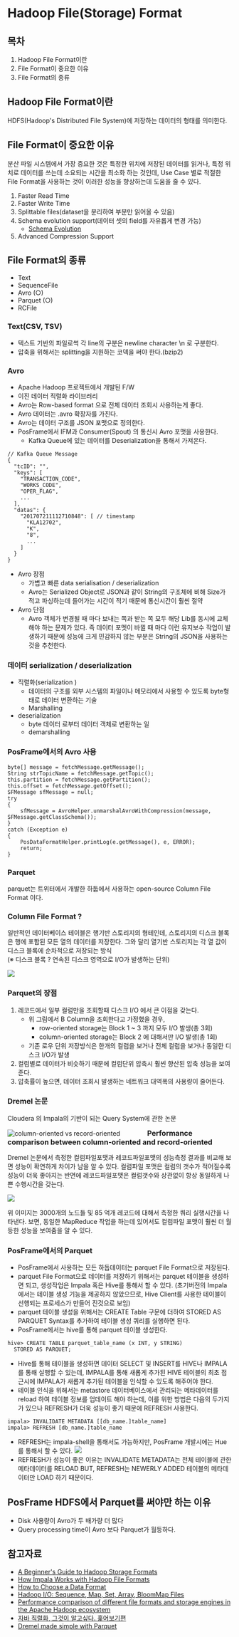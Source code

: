 # Hadoop File(Storage) Format

## 목차
1. Hadoop File Format이란
1. File Format이 중요한 이유
1. File Format의 종류

## Hadoop File Format이란
HDFS(Hadoop's Distributed File System)에 저장하는 데이터의 형태를 의미한다. 

## File Format이 중요한 이유
분산 파일 시스템에서 가장 중요한 것은 특정한 위치에 저장된 데이터를 읽거나, 특정 위치로 데이터를 쓰는데 소요되는 시간을 최소화 하는 것인데, Use Case 별로 적절한 File Format을 사용하는 것이 이러한 성능을 향상하는데 도움을 줄 수 있다.

1. Faster Read Time
1. Faster Write Time
1. Splittable files(dataset을 분리하여 부분만 읽어올 수 있음)
1. Schema evolution support(데이터 셋의 field를 자유롭게 변경 가능)
    - [Schema Evolution](https://docs.oracle.com/database/nosql-11.2.2.0/GettingStartedGuide/schemaevolution.html)
1. Advanced Compression Support

## File Format의 종류
- Text
- SequenceFile
- Avro (○)
- Parquet (○)
- RCFile

### Text(CSV, TSV)
- 텍스트 기반의 파일로썩 각 line의 구분은 newline character \n 로 구분한다.
- 압축을 위해서는 splitting을 지원하는 코덱을 써야 한다.(bzip2)

### Avro
- Apache Hadoop 프로젝트에서 개발된 F/W
- 이진 데이터 직렬화 라이브러리
- Avro는 Row-based format 으로 전체 데이터 조회시 사용하는게 좋다.
- Avro 데이터는 .avro 확장자를 가진다. 
- Avro는 데이터 구조를 JSON 포맷으로 정의한다. 
- PosFrame에서 IFM과 Consumer(Spout) 의 통신시 Avro 포맷을 사용한다. 
    - Kafka Queue에 있는 데이터를 Deserialization을 통해서 가져온다.
~~~
// Kafka Queue Message
{
  "tcID": "",
  "keys": [
    "TRANSACTION_CODE", 
    "WORKS_CODE", 
    "OPER_FLAG",
    ...
  ],
  "datas": {
    "201707211112710848": [ // timestamp
      "KLA12702",
      "K",
      "8",
      ...
    ] 
  }
}
~~~

- Avro 장점
    - 가볍고 빠른 data serialisation / deserialization
    - Avro는 Serialized Object로 JSON과 같이 String의 구조체에 비해 Size가 적고 파싱하는데 들어가는 시간이 적기 때문에 통신시간이 훨씬 절약
- Avro 단점
    - Avro 객체가 변경될 때 마다 보내는 쪽과 받는 쪽 모두 해당 Lib를 동시에 교체 해야 하는 문제가 있다. 즉 데이터 포멧이 바뀔 때 마다 이런 유지보수 작업이 발생하기 때문에 성능에 크게 민감하지 않는 부분은 String의 JSON을 사용하는 것을 추천한다.

### 데이터 serialization / deserialization
- 직렬화(serialization )
    - 데이터의 구조를 외부 시스템의 파일이나 메모리에서 사용할 수 있도록 byte형태로 데이터 변환하는 기술 
    - Marshalling 
- deserialization 
    - byte 데이터 로부터 데이터 객체로 변환하는 일
    - demarshalling

### PosFrame에서의 Avro 사용

~~~
byte[] message = fetchMessage.getMessage();
String strTopicName = fetchMessage.getTopic();
this.partition = fetchMessage.getPartition();
this.offset = fetchMessage.getOffset();
SFMessage sfMessage = null;
try 
{
    sfMessage = AvroHelper.unmarshalAvroWithCompression(message, SFMessage.getClassSchema());
} 
catch (Exception e) 
{
    PosDataFormatHelper.printLog(e.getMessage(), e, ERROR);
    return;
}
~~~

### Parquet
parquet는 트위터에서 개발한 하둡에서 사용하는 open-source Column File Format 이다.

### Column File Format ?
일반적인 데이터베이스 테이블은 행기반 스토리지의 형테인데, 스토리지의 디스크 블록은 행에 포함된 모든 열의 데이터를 저장한다. 
그와 달리 열기반 스토리지는 각 열 값이 디스크 블록에 순차적으로 저장되는 방식<br>
(※ 디스크 블록 ? 연속된 디스크 영역으로 I/O가 발생하는 단위)

![](./assets/img/columnar_storage.png)

### Parquet의  장점
1. 레코드에서 일부 컬럼만을 조회할때 디스크 I/O 에서 큰 이점을 갖는다.
    - 위 그림에서 B Column을 조회한다고 가정했을 경우, 
        - row-oriented storage는 Block 1 ~ 3 까지 모두 I/O 발생(총 3회)
        - column-oriented storage는 Block 2 에 대해서만 I/O 발생(총 1회)
    - 기존 로우 단위 저장방식은 한개의 컬럼을 보거나 전체 컬럼을 보거나 동일한 디스크 I/O가 발생
2. 컬럼별로 데이터가 비슷하기 때문에 컬럼단위 압축시 훨씬 향산된 압축 성능을 보여준다. 
3. 압축률이 높으면, 데이터 조회시 발생하는 네트워크 대역폭의 사용량이 줄어든다. 

### Dremel 논문
Cloudera 의 Impala의 기반이 되는 Query System에 관한 논문

![column-oriented vs record-oriented](./assets/img/dremel1.png)
<font size="3" style="font-weight:bold">&nbsp;&nbsp;&nbsp;&nbsp;&nbsp;&nbsp;&nbsp;&nbsp;&nbsp;&nbsp;&nbsp;&nbsp;&nbsp;&nbsp;&nbsp;Performance comparison between column-oriented and record-oriented</font>

Dremel 논문에서 측정한 컬럼파일포맷과 레코드파일포맷의 성능측정 결과를 비교해 보면 성능이 확연하게 차이가 남을 알 수 있다. 컬럼파일 포맷은 컬럼의 갯수가 적어질수록 성능이 더욱 좋아지는 반면에 레코드파일포맷은 컬럼갯수와 상관없이 항상 동일하게 나쁜 수행시간을 갖는다.

![](./assets/img/dremel2.png)

위 이미지는 3000개의 노드들 및 85 억개 레코드에 대해서 측정한 쿼리 실행시간을 나타낸다. 보면, 동일한 MapReduce 작업을 하는데 있어서도 컬럼파일 포맷이 훨씬 더 월등한 성능을 보여줌을 알 수 있다. 

### PosFrame에서의 Parquet
- PosFrame에서 사용하는 모든 하둡데이터는 parquet File Format으로 저장된다. 
- parquet File Format으로 데이터를 저장하기 위해서는 parquet 테이블을 생성하면 되고, 생성작업은 Impala 혹은 Hive를 통해서 할 수 있다.
(초기버전의 Impala에서는 테이블 생성 기능을 제공하지 않았으므로, Hive Client를 사용한 테이블이 선행되는 프로세스가 만들어 진것으로 보임)
- parquet 테이블 생성을 위해서는 CREATE Table 구문에 더하여 STORED AS PARQUET Syntax를 추가하여 테이블 생성 쿼리를 실행하면 된다.
- PosFrame에서는 hive를 통해 parquet 테이블 생성한다. 
~~~
hive> CREATE TABLE parquet_table_name (x INT, y STRING)
  STORED AS PARQUET;
~~~

- Hive를 통해 테이블을 생성하면 데이터 SELECT 및 INSERT를 HIVE나 IMPALA를 통해 실행할 수 있는데, IMPALA를 통해 새롭게 추가된 HIVE 테이블의 최초 접근시에 IMPALA가 새롭게 추가된 테이블을 인식할 수 있도록 해주어야 한다. 
- 테이블 인식을 위해서는 metastore 데이터베이스에서 관리되는 메타데이터를 reload 하여 테이블 정보를 업데이트 해야 하는데, 이를 위한 방법은 다음의 두가지가 있으나 REFRESH가 더욱 성능이 좋기 때문에 REFRESH 사용한다.
~~~
impala> INVALIDATE METADATA [[db_name.]table_name]
impala> REFRESH [db_name.]table_name
~~~

- REFRESH는 impala-shell을 통해서도 가능하지만, PosFrame 개발시에는 Hue를 통해서 할 수 있다.
![](./assets/img/hue.png)
- REFRESH가 성능이 좋은 이유는 INVALIDATE METADATA는 전체 테이블에 관한 메타데이터를 RELOAD BUT, REFRESH는 NEWERLY ADDED 테이블의 메타데이터만 LOAD 하기 때문이다.

## PosFrame HDFS에서 Parquet를 써야만 하는 이유
- Disk 사용량이 Avro가 두 배가량 더 많다
- Query processing time이 Avro 보다 Parquet가 월등하다. 

## 참고자료
- [A Beginner's Guide to Hadoop Storage Formats](https://blog.matthewrathbone.com/2016/09/01/a-beginners-guide-to-hadoop-storage-formats.html)
- [How Impala Works with Hadoop File Formats](https://www.cloudera.com/documentation/enterprise/5-7-x/topics/impala_file_formats.html)
- [How to Choose a Data Format](https://www.svds.com/how-to-choose-a-data-format/)
- [Hadoop I/O: Sequence, Map, Set, Array, BloomMap Files](http://blog.cloudera.com/blog/2011/01/hadoop-io-sequence-map-set-array-bloommap-files/)
- [Performance comparison of different file formats and storage engines in the Apache Hadoop ecosystem](http://blog.cloudera.com/blog/2017/02/performance-comparing-of-different-file-formats-and-storage-engines-in-hadoop-file-system/)
- [자바 직렬화, 그것이 알고싶다. 훑어보기편](http://woowabros.github.io/experience/2017/10/17/java-serialize.html)
- [Dremel made simple with Parquet](https://blog.twitter.com/engineering/en_us/a/2013/dremel-made-simple-with-parquet.html)